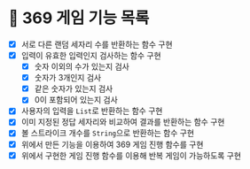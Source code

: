 # 📜 369 게임 기능 목록

- [x] 서로 다른 랜덤 세자리 수를 반환하는 함수 구현
- [x] 입력이 유효한 입력인지 검사하는 함수 구현
  - [x] 숫자 이외의 수가 있는지 검사
  - [x] 숫자가 3개인지 검사
  - [x] 같은 숫자가 있는지 검사
  - [x] 0이 포함되어 있는지 검사
- [x] 사용자의 입력을 `List`로 반환하는 함수 구현
- [x] 이미 지정된 정답 세자리와 비교하여 결과를 반환하는 함수 구현
- [x] 볼 스트라이크 개수를 `String`으로 반환하는 함수 구현
- [x] 위에서 만든 기능을 이용하여 369 게임 진행 함수를 구현
- [x] 위에서 구현한 게임 진행 함수를 이용해 반복 게임이 가능하도록 구현